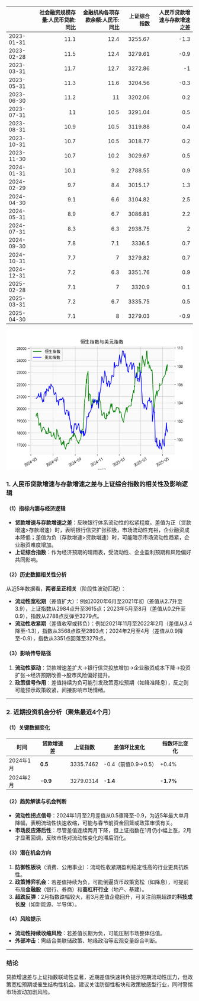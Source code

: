 |            |   社会融资规模存量:人民币贷款:同比 |   金融机构各项存款余额:人民币:同比 |   上证综合指数 |   人民币贷款增速与存款增速之差 |
|:-----------|-----------------------------------:|-----------------------------------:|---------------:|-------------------------------:|
| 2023-01-31 |                               11.1 |                               12.4 |        3255.67 |                           -1.3 |
| 2023-02-28 |                               11.5 |                               12.4 |        3279.61 |                           -0.9 |
| 2023-03-31 |                               11.7 |                               12.7 |        3272.86 |                           -1   |
| 2023-05-31 |                               11.3 |                               11.6 |        3204.56 |                           -0.3 |
| 2023-06-30 |                               11.2 |                               11   |        3202.06 |                            0.2 |
| 2023-07-31 |                               11   |                               10.5 |        3291.04 |                            0.5 |
| 2023-08-31 |                               10.9 |                               10.5 |        3119.88 |                            0.4 |
| 2023-10-31 |                               10.7 |                               10.5 |        3018.77 |                            0.2 |
| 2023-11-30 |                               10.7 |                               10.2 |        3029.67 |                            0.5 |
| 2024-01-31 |                               10.1 |                                9.2 |        2788.55 |                            0.9 |
| 2024-02-29 |                                9.7 |                                8.4 |        3015.17 |                            1.3 |
| 2024-04-30 |                                9.1 |                                6.6 |        3104.82 |                            2.5 |
| 2024-05-31 |                                8.9 |                                6.7 |        3086.81 |                            2.2 |
| 2024-07-31 |                                8.3 |                                6.3 |        2938.75 |                            2   |
| 2024-09-30 |                                7.8 |                                7.1 |        3336.5  |                            0.7 |
| 2024-10-31 |                                7.7 |                                7   |        3279.82 |                            0.7 |
| 2024-12-31 |                                7.2 |                                6.3 |        3351.76 |                            0.9 |
| 2025-02-28 |                                7.1 |                                7   |        3320.9  |                            0.1 |
| 2025-03-31 |                                7.2 |                                6.7 |        3335.75 |                            0.5 |
| 2025-04-30 |                                7.1 |                                8   |        3279.03 |                           -0.9 |

![图](RSI_USDX.png)



### 1. 人民币贷款增速与存款增速之差与上证综合指数的相关性及影响逻辑

#### （1）指标内涵与经济逻辑
- **贷款增速与存款增速之差**：反映银行体系流动性的松紧程度。差值为正（贷款增速>存款增速）时，表明银行信贷扩张积极，市场流动性充裕，企业融资成本降低；差值为负（存款增速>贷款增速）时，可能暗示市场流动性趋紧，企业融资难度增加。
- **上证综合指数**：作为经济预期的晴雨表，受流动性、企业盈利预期和风险偏好共同影响。

#### （2）历史数据相关性分析
从近5年数据看，**两者呈正相关**（阶段性波动匹配）：
- **流动性宽松期**（差值扩大）：例如2020年6月至2021年初（差值从2.7升至3.9），上证指数从2984点升至3615点；2023年5月至8月（差值从0.2升至0.9），指数从2788点反弹至3279点。
- **流动性收紧期**（差值收窄或转负）：例如2021年11月至2022年2月（差值从3.4降至-1.3），指数从3568点跌至2893点；2024年2月至4月（差值从0.9降至-0.9），指数从3351点回落至3279点。

#### （3）影响传导路径
1. **流动性驱动**：贷款增速差扩大→银行信贷投放增加→企业融资成本下降→投资扩张→经济预期改善→股市风险偏好提升。
2. **政策信号作用**：差值持续为负可能引发政策宽松预期（如降准降息），反之则可能预示政策收紧，间接影响市场情绪。

---

### 2. 近期投资机会分析（聚焦最近4个月）

#### （1）关键数据变化
| 时间       | 贷款增速差 | 上证指数   | 差值环比变化 | 指数环比变化 |
|------------|------------|------------|--------------|--------------|
| 2024年1月  | **0.5**    | 3335.7462  | -0.4（前值0.9→0.5） | +0.4%        |
| 2024年2月  | **-0.9**   | 3279.0314  | **-1.4**      | **-1.7%**    |

#### （2）趋势解读与机会判断
- **流动性拐点信号**：2024年1月至2月差值从0.5骤降至-0.9，为近5年最大单月降幅，表明流动性快速收缩，可能与春节前资金回笼或政策审慎有关。
- **市场反应滞后性**：尽管差值连续两月下降，但上证指数在1月仍小幅上涨，2月才显著回调，反映市场对流动性变化的滞后消化。

#### （3）潜在机会方向
1. **防御性板块**（消费、公用事业）：流动性收紧期盈利稳定性高的行业更具抗跌性。
2. **政策博弈机会**：若差值持续为负，可能倒逼货币政策宽松（如降息），可提前布局**金融股**（银行、券商）和**高杠杆行业**（地产、基建）。
3. **超跌反弹**：2月指数跌幅较大，若3月差值企稳回升，可关注前期超跌的**科技成长股**（如新能源、半导体）。

#### （4）风险提示
- **流动性持续收缩风险**：若差值长期为负，可能压制市场整体估值。
- **外部冲击**：需结合美联储政策、地缘政治等宏观变量综合判断。

---

### 结论
贷款增速差与上证指数联动性显著，近期差值快速转负提示短期流动性压力，但政策宽松预期或催生结构性机会。建议关注防御性板块和政策敏感型行业，同时警惕市场波动加剧风险。